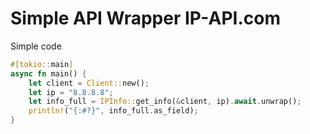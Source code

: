 # Simple API Wrapper IP-API.com

Simple code
```rust
#[tokio::main]
async fn main() {
    let client = Client::new();
    let ip = "8.8.8.8";
    let info_full = IPInfo::get_info(&client, ip).await.unwrap();
    println!("{:#?}", info_full.as_field);
}
```